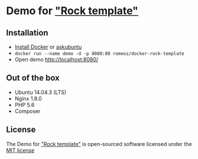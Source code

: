 Demo for ["Rock template"](https://github.com/romeOz/rock-template)
====================

Installation
-------------------

 * [Install Docker](https://docs.docker.com/installation/) or [askubuntu](http://askubuntu.com/a/473720)
 * `docker run --name demo -d -p 8080:80 romeoz/docker-rock-template`
 * Open demo [http://localhost:8080/](http://localhost:8080/)

Out of the box
-------------------
 * Ubuntu 14.04.3 (LTS)
 * Nginx 1.8.0
 * PHP 5.6
 * Composer

License
-------------------

The Demo for ["Rock template"](https://github.com/romeOz/rock-template) is open-sourced software licensed under the [MIT license](http://opensource.org/licenses/MIT)